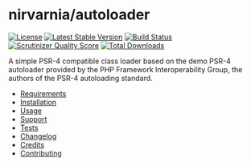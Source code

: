 
# nirvarnia/autoloader

[![License](https://img.shields.io/packagist/l/nirvarnia/autoloader.svg)](https://packagist.org/packages/nirvarnia/autoloader)
[![Latest Stable Version](https://poser.pugx.org/nirvarnia/autoloader/version)](https://packagist.org/packages/nirvarnia/autoloader)
[![Build Status](https://img.shields.io/travis/nirvarnia/autoloader/master.svg)](https://travis-ci.org/nirvarnia/autoloader)
[![Scrutinizer Quality Score](https://img.shields.io/scrutinizer/g/nirvarnia/autoloader.svg)](https://scrutinizer-ci.com/g/nirvarnia/autoloader/)
[![Total Downloads](https://poser.pugx.org/nirvarnia/autoloader/downloads)](https://packagist.org/packages/nirvarnia/autoloader)

A simple PSR-4 compatible class loader based on the demo PSR-4 autoloader provided by the PHP Framework Interoperability Group, the authors of the PSR-4 autoloading standard.

* [Requirements](docs/requirements.md)
* [Installation](docs/installation.md)
* [Usage](docs/usage.md)
* [Support](docs/support.md)
* [Tests](docs/tests.md)
* [Changelog](docs/changelog.md)
* [Credits](docs/credits.md)
* [Contributing](docs/contributing.md)
